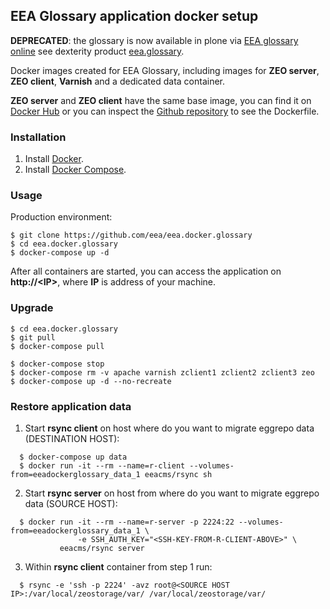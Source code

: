 ## EEA Glossary application docker setup

**DEPRECATED**: the glossary is now available in plone via [EEA glossary online](https://www.eea.europa.eu/help/glossary) see dexterity product [eea.glossary](https://github.com/eea/eea.glossary).

Docker images created for EEA Glossary, including images for **ZEO server**, **ZEO client**, **Varnish** and a dedicated data container.

**ZEO server** and **ZEO client** have the same base image, you can find it on [Docker Hub](https://registry.hub.docker.com/u/eeacms/zope/) or you can inspect the [Github repository](https://github.com/eea/eea.docker.zope) to see the Dockerfile.


### Installation
1. Install [Docker](https://www.docker.com/).
2. Install [Docker Compose](https://docs.docker.com/compose/).

### Usage

Production environment:

    $ git clone https://github.com/eea/eea.docker.glossary
    $ cd eea.docker.glossary
    $ docker-compose up -d

After all containers are started, you can access the application on **http://\<IP\>**, where **IP** is address of your machine.

### Upgrade

    $ cd eea.docker.glossary
    $ git pull
    $ docker-compose pull

    $ docker-compose stop
    $ docker-compose rm -v apache varnish zclient1 zclient2 zclient3 zeo
    $ docker-compose up -d --no-recreate

### Restore application data

1. Start **rsync client** on host where do you want to migrate eggrepo data (DESTINATION HOST):

  ```
    $ docker-compose up data
    $ docker run -it --rm --name=r-client --volumes-from=eeadockerglossary_data_1 eeacms/rsync sh
  ```

2. Start **rsync server** on host from where do you want to migrate eggrepo data (SOURCE HOST):

  ```
    $ docker run -it --rm --name=r-server -p 2224:22 --volumes-from=eeadockerglossary_data_1 \
                 -e SSH_AUTH_KEY="<SSH-KEY-FROM-R-CLIENT-ABOVE>" \
             eeacms/rsync server
  ```

3. Within **rsync client** container from step 1 run:

  ```
    $ rsync -e 'ssh -p 2224' -avz root@<SOURCE HOST IP>:/var/local/zeostorage/var/ /var/local/zeostorage/var/
  ```



